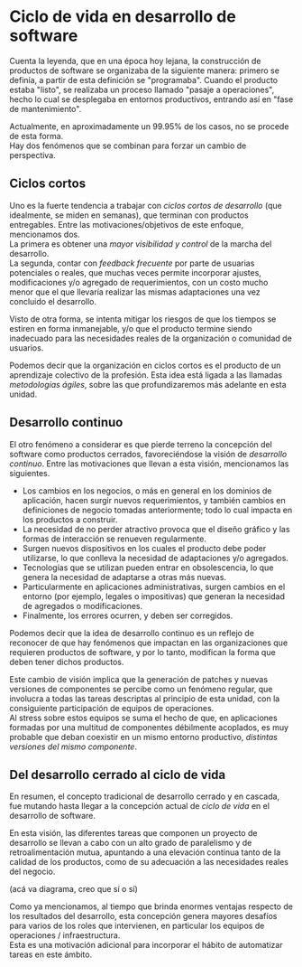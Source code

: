 # Ciclo de vida en desarrollo de software
Cuenta la leyenda, que en una época hoy lejana, la construcción de productos de software se organizaba de la siguiente manera: primero se definía, a partir de esta definición se "programaba". Cuando el producto estaba "listo", se realizaba un proceso llamado "pasaje a operaciones", hecho lo cual se desplegaba en entornos productivos, entrando así en "fase de mantenimiento".

Actualmente, en aproximadamente un 99.95% de los casos, no se procede de esta forma.  
Hay dos fenómenos que se combinan para forzar un cambio de perspectiva.


## Ciclos cortos 
Uno es la fuerte tendencia a trabajar con _ciclos cortos de desarrollo_ (que idealmente, se miden en semanas), que terminan con productos entregables.
Entre las motivaciones/objetivos de este enfoque, mencionamos dos.  
La primera es obtener una _mayor visibilidad y control_ de la marcha del desarrollo.  
La segunda, contar con _feedback frecuente_ por parte de usuarias potenciales o reales, que muchas veces permite incorporar ajustes, modificaciones y/o agregado de requerimientos, con un costo mucho menor que el que llevaría realizar las mismas adaptaciones una vez concluido el desarrollo.

Visto de otra forma, se intenta mitigar los riesgos de que los tiempos se estiren en forma inmanejable, y/o que el producto termine siendo inadecuado para las necesidades reales de la organización o comunidad de usuarios.  

Podemos decir que la organización en ciclos cortos es el producto de un aprendizaje colectivo de la profesión. 
Esta idea está ligada a las llamadas _metodologías ágiles_, sobre las que profundizaremos más adelante en esta unidad.


## Desarrollo continuo
El otro fenómeno a considerar es que pierde terreno la concepción del software como productos cerrados, favoreciéndose la visión de _desarrollo continuo_. 
Entre las motivaciones que llevan a esta visión, mencionamos las siguientes.
- Los cambios en los negocios, o más en general en los dominios de aplicación, hacen surgir nuevos requerimientos, y también cambios en definiciones de negocio tomadas anteriormente; todo lo cual impacta en los productos a construir.
- La necesidad de no perder atractivo provoca que el diseño gráfico y las formas de interacción se renueven regularmente.
- Surgen nuevos dispositivos en los cuales el producto debe poder utilizarse, lo que conlleva la necesidad de adaptaciones y/o agregados.
- Tecnologías que se utilizan pueden entrar en obsolescencia, lo que genera la necesidad de adaptarse a otras más nuevas.
- Particularmente en aplicaciones administrativas, surgen cambios en el entorno (por ejemplo, legales o impositivas) que generan la necesidad de agregados o modificaciones.
- Finalmente, los errores ocurren, y deben ser corregidos.

Podemos decir que la idea de desarrollo continuo es un reflejo de reconocer de que hay fenómenos que impactan en las organizaciones que requieren  productos de software, y por lo tanto, modifican la forma que deben tener dichos productos.



Este cambio de visión implica que la generación de patches y nuevas versiones de componentes se percibe como un fenómeno regular, que involucra a todas las tareas descriptas al principio de esta unidad, con la consiguiente participación de equipos de operaciones.  
Al stress sobre estos equipos se suma el hecho de que, en aplicaciones formadas por una multitud de componentes débilmente acoplados, es muy probable que deban coexistir en un mismo entorno productivo, _distintas versiones del mismo componente_.


## Del desarrollo cerrado al ciclo de vida
En resumen, el concepto tradicional de desarrollo cerrado y en cascada, fue mutando hasta llegar a la concepción actual de _ciclo de vida_ en el desarrollo de software.

En esta visión, las diferentes tareas que componen un proyecto de desarrollo se llevan a cabo con un alto grado de paralelismo y de retroalimentación mutua, apuntando a una elevación continua tanto de la calidad de los productos, como de su adecuación a las necesidades reales del negocio.

(acá va diagrama, creo que sí o sí)

Como ya mencionamos, al tiempo que brinda enormes ventajas respecto de los resultados del desarrollo, esta concepción genera mayores desafíos para varios de los roles que intervienen, en particular los equipos de operaciones / infraestructura.  
Esta es una motivación adicional para incorporar el hábito de automatizar tareas en este ámbito.